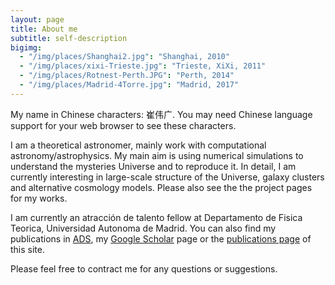 ```yaml
---
layout: page
title: About me
subtitle: self-description
bigimg:
  - "/img/places/Shanghai2.jpg": "Shanghai, 2010"
  - "/img/places/xixi-Trieste.jpg": "Trieste, XiXi, 2011"
  - "/img/places/Rotnest-Perth.JPG": "Perth, 2014"
  - "/img/places/Madrid-4Torre.jpg": "Madrid, 2017"
---
```


My name in Chinese characters: 崔伟广. You may need Chinese language support for your web browser to see these characters.

I am a theoretical astronomer, mainly work with computational astronomy/astrophysics. My main aim is using numerical simulations to understand the mysteries Universe and to reproduce it. In detail, I am currently interesting in large-scale structure of the Universe, galaxy clusters and alternative cosmology models. Please also see the the project pages for my works.

I am currently an atracción de talento fellow at Departamento de Fisica Teorica, Universidad Autonoma de Madrid. You can also find my publications in [ADS](http://adsabs.harvard.edu/cgi-bin/nph-abs_connect?library&libname=Mine&libid=5452e99805), my [Google Scholar](https://scholar.google.es/citations?user=c4BRA2YAAAAJ&hl=en) page or the [publications page](https://weiguangcui.github.io/publications/) of this site.

Please feel free to contract me for any questions or suggestions.
